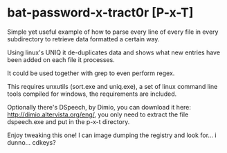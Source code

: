 # bat-password-x-tract0r [P-x-T]
Simple yet useful example of how to parse every line of every file in every subdirectory to retrieve data formatted a certain way.

Using linux's UNIQ it de-duplicates data and shows what new entries have been added on each file it processes.

It could be used together with grep to even perform regex.

This requires unxutils (sort.exe and uniq.exe), a set of linux command line tools compiled for windows, the requirements are included.

Optionally there's DSpeech, by Dimio, you can download it here: http://dimio.altervista.org/eng/, you only need to extract the file dspeech.exe and put in the p-x-t directory.

Enjoy tweaking this one! I can image dumping the registry and look for... i dunno... cdkeys? 
